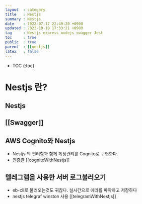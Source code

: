 ```yaml
---
layout  : category 
title   : Nestjs  
summary : Nestjs 
date    : 2022-07-17 22:49:20 +0900
updated : 2022-10-10 17:33:21 +0900
tag     : Nestjs express nodejs swagger Jest 
toc     : true
public  : true
parent  : [[nestjs]] 
latex   : false
---
```

* TOC
{:toc}

# Nestjs 란?
## Nestjs

## [[Swagger]] 

## AWS Cognito와 Nestjs 
- Nestjs 의 편리함과 함께 게정관리를 Cognito로 구현한다.
- 인증관
[[cognitoWithNestjs]]


## 텔레그램을 사용한 서버 로그불러오기
- eb-cli로 불러오는것도 귀찮다. 실시간으로 에러를 파악하고 저장하다
- nestjs telegraf winston 사용
[[telegramWithNestjs]]



